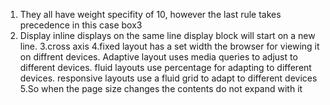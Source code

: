 1. They all have weight specifity of 10, however the last rule takes precedence in this case box3
2. Display inline displays on the same line display block will start on a new line.
3.cross axis
4.fixed layout has a set width the browser for viewing it on diffrent devices. Adaptive layout uses media queries to adjust to different devices. fluid layouts use percentage for adapting to different devices. responsive layouts use a fluid grid to adapt to different devices
5.So when the page size changes the contents do not expand with it


